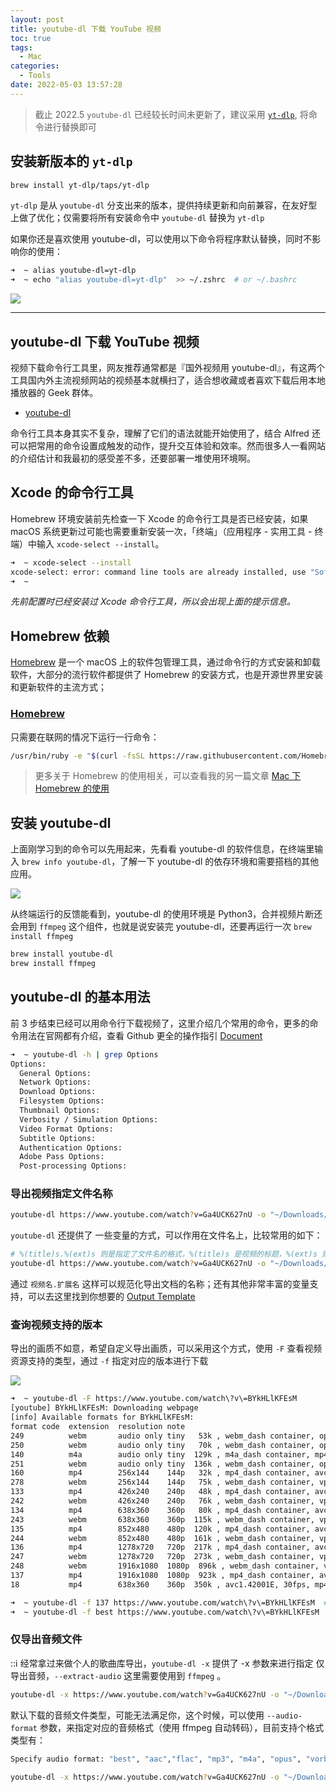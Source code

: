 ```yaml
---
layout: post
title: youtube-dl 下载 YouTube 视频
toc: true
tags:
  - Mac
categories:
  - Tools
date: 2022-05-03 13:57:28
---
```



> 截止 2022.5 `youtube-dl` 已经较长时间未更新了，建议采用 [`yt-dlp`](https://github.com/yt-dlp/yt-dlp), 将命令进行替换即可

## 安装新版本的 `yt-dlp`

```sh
brew install yt-dlp/taps/yt-dlp
```

`yt-dlp` 是从 `youtube-dl` 分支出来的版本，提供持续更新和向前兼容，在友好型上做了优化；仅需要将所有安装命令中 `youtube-dl` 替换为 `yt-dlp`

如果你还是喜欢使用 youtube-dl，可以使用以下命令将程序默认替换，同时不影响你的使用：

```sh
➜  ~ alias youtube-dl=yt-dlp
➜  ~ echo "alias youtube-dl=yt-dlp"  >> ~/.zshrc  # or ~/.bashrc
```

<img src="http://ipic-typora-samzong.oss-cn-qingdao.aliyuncs.com//uPic/JwWiwh.png?x-oss-process=image/resize,w_960,m_lfit" />

---

## youtube-dl 下载 YouTube 视频

视频下载命令行工具里，网友推荐通常都是『国外视频用 youtube-dl』，有这两个工具国内外主流视频网站的视频基本就横扫了，适合想收藏或者喜欢下载后用本地播放器的 Geek 群体。

- [youtube-dl](http://rg3.github.io/youtube-dl/download.html)

命令行工具本身其实不复杂，理解了它们的语法就能开始使用了，结合 Alfred 还可以把常用的命令设置成触发的动作，提升交互体验和效率。然而很多人一看网站的介绍估计和我最初的感受差不多，还要部署一堆使用环境啊。

## Xcode 的命令行工具

Homebrew 环境安装前先检查一下 Xcode 的命令行工具是否已经安装，如果 macOS 系统更新过可能也需要重新安装一次，「终端」（应用程序 - 实用工具 - 终端）中输入 `xcode-select --install`。

```sh
➜  ~ xcode-select --install
xcode-select: error: command line tools are already installed, use "Software Update" to install updates
➜  ~
```

*先前配置时已经安装过 Xcode 命令行工具，所以会出现上面的提示信息。*

## Homebrew 依赖

[Homebrew](https://brew.sh/index_zh-cn.html) 是一个 macOS 上的软件包管理工具，通过命令行的方式安装和卸载软件，大部分的流行软件都提供了 Homebrew 的安装方式，也是开源世界里安装和更新软件的主流方式；

### [Homebrew](https://brew.sh/index_zh-cn.html)

只需要在联网的情况下运行一行命令：

```sh
/usr/bin/ruby -e "$(curl -fsSL https://raw.githubusercontent.com/Homebrew/install/master/install)"
```

> 更多关于 Homebrew 的使用相关，可以查看我的另一篇文章  [Mac 下 Homebrew 的使用](https://samzong.me/2022/05/03/Mac%E4%B8%8Bhomebrew%E7%9A%84%E4%BD%BF%E7%94%A8/)

## 安装 youtube-dl

上面刚学习到的命令可以先用起来，先看看 youtube-dl 的软件信息，在终端里输入 `brew info youtube-dl`，了解一下 youtube-dl 的依存环境和需要搭档的其他应用。

<img src="http://ipic-typora-samzong.oss-cn-qingdao.aliyuncs.com//uPic/S4sQmN.png?x-oss-process=image/resize,w_960,m_lfit" />

从终端运行的反馈能看到，youtube-dl 的使用环境是 Python3，合并视频片断还会用到 `ffmpeg`  这个组件，也就是说安装完 youtube-dl，还要再运行一次 `brew install ffmpeg`

```sh
brew install youtube-dl
brew install ffmpeg
```

## youtube-dl 的基本用法

前 3 步结束已经可以用命令行下载视频了，这里介绍几个常用的命令，更多的命令用法在官网都有介绍，查看 Github 更全的操作指引 [Document](https://github.com/ytdl-org/youtube-dl/blob/master/README.md#description)

```sh
➜  ~ youtube-dl -h | grep Options
Options:
  General Options:
  Network Options:
  Download Options:
  Filesystem Options:
  Thumbnail Options:
  Verbosity / Simulation Options:
  Video Format Options:
  Subtitle Options:
  Authentication Options:
  Adobe Pass Options:
  Post-processing Options:
```

### 导出视频指定文件名称

```sh
youtube-dl https://www.youtube.com/watch?v=Ga4UCK627nU -o "~/Downloads/aaa.mp4"
```

`youtube-dl` 还提供了 一些变量的方式，可以作用在文件名上，比较常用的如下：

```sh
# %(title)s.%(ext)s 则是指定了文件名的格式，%(title)s 是视频的标题，%(ext)s 则是视频的文件扩展名
youtube-dl https://www.youtube.com/watch?v=Ga4UCK627nU -o "~/Downloads/%(title)s.%(ext)s"
```

通过 `视频名.扩展名` 这样可以规范化导出文档的名称；还有其他非常丰富的变量支持，可以去这里找到你想要的 [Output Template](https://github.com/ytdl-org/youtube-dl/blob/master/README.md#output-template)

### 查询视频支持的版本

导出的画质不如意，希望自定义导出画质，可以采用这个方式，使用 `-F` 查看视频资源支持的类型，通过 `-f` 指定对应的版本进行下载

<img src="http://ipic-typora-samzong.oss-cn-qingdao.aliyuncs.com//uPic/eUUy9N.png?x-oss-process=image/resize,w_960,m_lfit" />

```sh
➜  ~ youtube-dl -F https://www.youtube.com/watch\?v\=BYkHLlKFEsM
[youtube] BYkHLlKFEsM: Downloading webpage
[info] Available formats for BYkHLlKFEsM:
format code  extension  resolution note
249          webm       audio only tiny   53k , webm_dash container, opus @ 53k (48000Hz), 2.44MiB
250          webm       audio only tiny   70k , webm_dash container, opus @ 70k (48000Hz), 3.22MiB
140          m4a        audio only tiny  129k , m4a_dash container, mp4a.40.2@129k (44100Hz), 5.93MiB
251          webm       audio only tiny  136k , webm_dash container, opus @136k (48000Hz), 6.27MiB
160          mp4        256x144    144p   32k , mp4_dash container, avc1.4d400c@  32k, 30fps, video only, 1.48MiB
278          webm       256x144    144p   75k , webm_dash container, vp9@  75k, 30fps, video only, 3.45MiB
133          mp4        426x240    240p   48k , mp4_dash container, avc1.4d4015@  48k, 30fps, video only, 2.21MiB
242          webm       426x240    240p   76k , webm_dash container, vp9@  76k, 30fps, video only, 3.51MiB
134          mp4        638x360    360p   80k , mp4_dash container, avc1.4d401e@  80k, 30fps, video only, 3.70MiB
243          webm       638x360    360p  115k , webm_dash container, vp9@ 115k, 30fps, video only, 5.28MiB
135          mp4        852x480    480p  120k , mp4_dash container, avc1.4d401f@ 120k, 30fps, video only, 5.50MiB
244          webm       852x480    480p  161k , webm_dash container, vp9@ 161k, 30fps, video only, 7.41MiB
136          mp4        1278x720   720p  217k , mp4_dash container, avc1.4d401f@ 217k, 30fps, video only, 9.97MiB
247          webm       1278x720   720p  273k , webm_dash container, vp9@ 273k, 30fps, video only, 12.52MiB
248          webm       1916x1080  1080p  896k , webm_dash container, vp9@ 896k, 30fps, video only, 41.01MiB
137          mp4        1916x1080  1080p  923k , mp4_dash container, avc1.640028@ 923k, 30fps, video only, 42.24MiB
18           mp4        638x360    360p  350k , avc1.42001E, 30fps, mp4a.40.2 (44100Hz), 16.07MiB (best)

➜  ~ youtube-dl -f 137 https://www.youtube.com/watch\?v\=BYkHLlKFEsM  # 下载对应的 format code
➜  ~ youtube-dl -f best https://www.youtube.com/watch\?v\=BYkHLlKFEsM  # 下载最佳的版本
```

### 仅导出音频文件

:::information_source: 经常拿过来做个人的歌曲库导出，`youtube-dl -x` 提供了 -x 参数来进行指定 仅导出音频，`--extract-audio` 这里需要使用到 `ffmpeg` 。

```sh
youtube-dl -x https://www.youtube.com/watch?v=Ga4UCK627nU -o "~/Downloads/%(title)s.%(ext)s"
```

默认下载的音频文件类型，可能无法满足你，这个时候，可以使用 `--audio-format` 参数，来指定对应的音频格式（使用 ffmpeg 自动转码），目前支持个格式类型有：

```sh
Specify audio format: "best", "aac","flac", "mp3", "m4a", "opus", "vorbis",or "wav"; "best" by default
```

```sh
youtube-dl -x https://www.youtube.com/watch?v=Ga4UCK627nU -o "~/Downloads/%(title)s.%(ext)s" --audio-format mp3
```
